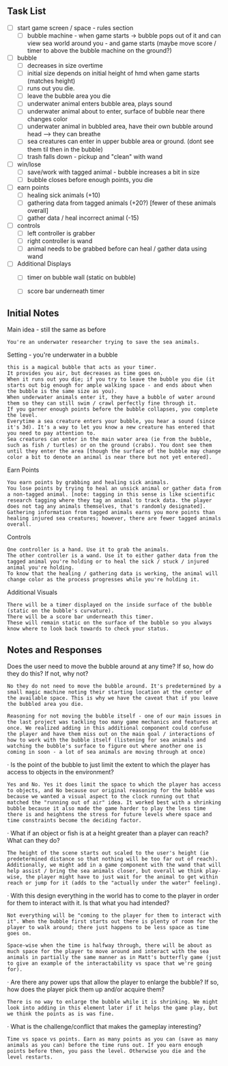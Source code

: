 ## Task List

- [ ] start game screen / space - rules section
	- [ ] bubble machine - when game starts -> bubble pops out of it and can view sea world around you - and game starts (maybe move score / timer to above the bubble machine on the ground?)
- [ ] bubble
	- [ ] decreases in size overtime
	- [ ] initial size depends on initial height of hmd when game starts (matches height)
	- [ ] runs out you die. 
	- [ ] leave the bubble area you die
	- [ ] underwater animal enters bubble area, plays sound
	- [ ] underwater animal about to enter, surface of bubble near there changes color
	- [ ] underwater animal in bubbled area, have their own bubble around head --> they can breathe
	- [ ] sea creatures can enter in upper bubble area or ground. (dont see them til then in the bubble)
	- [ ] trash falls down - pickup and "clean" with wand
- [ ] win/lose
	- [ ] save/work with tagged animal - bubble increases a bit in size
	- [ ] bubble closes before enough points, you die
- [ ] earn points
	- [ ] healing sick animals (+10)
	- [ ] gathering data from tagged animals (+20?) [fewer of these animals overall]
	- [ ] gather data / heal incorrect animal (-15)
- [ ] controls
	- [ ] left controller is grabber
	- [ ] right controller is wand
	- [ ] animal needs to be grabbed before can heal / gather data using wand
- [ ] Additional Displays
	- [ ] timer on bubble wall (static on bubble)
	- [ ] score bar underneath timer


## Initial Notes

Main idea - still the same as before

    You're an underwater researcher trying to save the sea animals.

Setting - you're underwater in a bubble

    this is a magical bubble that acts as your timer.
    It provides you air, but decreases as time goes on.
    When it runs out you die; if you try to leave the bubble you die (it starts out big enough for ample walking space - and ends about when the bubble is the same size as you).
    When underwater animals enter it, they have a bubble of water around them so they can still swim / crawl perfectly fine through it.
    If you garner enough points before the bubble collapses, you complete the level.
    Everytime a sea creature enters your bubble, you hear a sound (since it's 3d). It's a way to let you know a new creature has entered that you need to pay attention to.
    Sea creatures can enter in the main water area (ie from the bubble, such as fish / turtles) or on the ground (crabs). You dont see them until they enter the area [though the surface of the bubble may change color a bit to denote an animal is near there but not yet entered].

Earn Points

    You earn points by grabbing and healing sick animals.
    You lose points by trying to heal an unsick animal or gather data from a non-tagged animal. [note: tagging in this sense is like scientific research tagging where they tag an animal to track data. the player does not tag any animals themselves, that's randomly designated].
    Gathering information from tagged animals earns you more points than healing injured sea creatures; however, there are fewer tagged animals overall.

Controls

    One controller is a hand. Use it to grab the animals.
    The other controller is a wand. Use it to either gather data from the tagged animal you're holding or to heal the sick / stuck / injured animal you're holding.
    To know that the healing / gathering data is working, the animal will change color as the process progresses while you're holding it.

Additional Visuals

    There will be a timer displayed on the inside surface of the bubble (static on the bubble's curvature).
    There will be a score bar underneath this timer.
    These will remain static on the surface of the bubble so you always know where to look back towards to check your status.

## Notes and Responses

Does the user need to move the bubble around at any time? If so, how do they do this?  If not, why not? 

	No they do not need to move the bubble around. It's predetermined by a small magic machine noting their starting location at the center of the available space. This is why we have the caveat that if you leave the bubbled area you die.

	Reasoning for not moving the bubble itself - one of our main issues in the last project was tackling too many game mechanics and features at once. We realized adding in this additional component could confuse the player and have them miss out on the main goal / interactions of how to work with the bubble itself (listening for sea animals and watching the bubble's surface to figure out where another one is coming in soon - a lot of sea animals are moving through at once)

·        Is the point of the bubble to just limit the extent to which the player has access to objects in the environment? 

	Yes and No. Yes it does limit the space to which the player has access to objects, and No because our original reasoning for the bubble was because we wanted a visual aspect to the clock running out that matched the "running out of air" idea. It worked best with a shrinking bubble because it also made the game harder to play the less time there is and heightens the stress for future levels where space and time constraints become the deciding factor.

·        What if an object or fish is at a height greater than a player can reach?  What can they do?

	The height of the scene starts out scaled to the user's height (ie predetermined distance so that nothing will be too far out of reach). Additionally, we might add in a game component with the wand that will help assist / bring the sea animals closer, but overall we think play-wise, the player might have to just wait for the animal to get within reach or jump for it (adds to the "actually under the water" feeling).

·        With this design everything in the world has to come to the player in order for them to interact with it.  Is that what you had intended? 

	Not everything will be "coming to the player for them to interact with it". When the bubble first starts out there is plenty of room for the player to walk around; there just happens to be less space as time goes on.

	Space-wise when the time is halfway through, there will be about as much space for the player to move around and interact with the sea animals in partially the same manner as in Matt's butterfly game (just to give an example of the interactability vs space that we're going for).

·        Are there any power ups that allow the player to enlarge the bubble?  If so, how does the player pick them up and/or acquire them?

	There is no way to enlarge the bubble while it is shrinking. We might look into adding in this element later if it helps the game play, but we think the points as is was fine.

·        What is the challenge/conflict that makes the gameplay interesting?

	Time vs space vs points. Earn as many points as you can (save as many animals as you can) before the time runs out. If you earn enough points before then, you pass the level. Otherwise you die and the level restarts.

